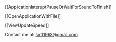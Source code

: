  

[[ApplicationInteruptPauseOrWaitForSoundToFinish]]

[[OpenApplicationWithFile]]

[[ViewUpdateSpeed]]

Contact me at: sm11963@gmail.com
